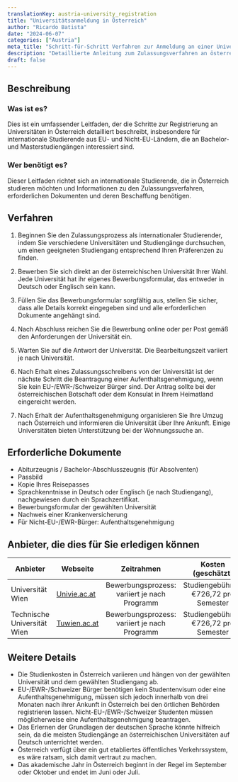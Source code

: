 ```yaml
---
translationKey: austria-university_registration
title: "Universitätsanmeldung in Österreich"
author: "Ricardo Batista"
date: "2024-06-07"
categories: ["Austria"]
meta_title: "Schritt-für-Schritt Verfahren zur Anmeldung an einer Universität in Österreich"
description: "Detaillierte Anleitung zum Zulassungsverfahren an österreichischen Universitäten für EU- und Nicht-EU-Studenten."
draft: false
---
```


## Beschreibung
### Was ist es?
Dies ist ein umfassender Leitfaden, der die Schritte zur Registrierung an Universitäten in Österreich detailliert beschreibt, insbesondere für internationale Studierende aus EU- und Nicht-EU-Ländern, die an Bachelor- und Masterstudiengängen interessiert sind.

### Wer benötigt es?
Dieser Leitfaden richtet sich an internationale Studierende, die in Österreich studieren möchten und Informationen zu den Zulassungsverfahren, erforderlichen Dokumenten und deren Beschaffung benötigen.

## Verfahren

1. Beginnen Sie den Zulassungsprozess als internationaler Studierender, indem Sie verschiedene Universitäten und Studiengänge durchsuchen, um einen geeigneten Studiengang entsprechend Ihren Präferenzen zu finden.

2. Bewerben Sie sich direkt an der österreichischen Universität Ihrer Wahl. Jede Universität hat ihr eigenes Bewerbungsformular, das entweder in Deutsch oder Englisch sein kann.

3. Füllen Sie das Bewerbungsformular sorgfältig aus, stellen Sie sicher, dass alle Details korrekt eingegeben sind und alle erforderlichen Dokumente angehängt sind.

4. Nach Abschluss reichen Sie die Bewerbung online oder per Post gemäß den Anforderungen der Universität ein.

5. Warten Sie auf die Antwort der Universität. Die Bearbeitungszeit variiert je nach Universität.

6. Nach Erhalt eines Zulassungsschreibens von der Universität ist der nächste Schritt die Beantragung einer Aufenthaltsgenehmigung, wenn Sie kein EU-/EWR-/Schweizer Bürger sind. Der Antrag sollte bei der österreichischen Botschaft oder dem Konsulat in Ihrem Heimatland eingereicht werden.

7. Nach Erhalt der Aufenthaltsgenehmigung organisieren Sie Ihre Umzug nach Österreich und informieren die Universität über Ihre Ankunft. Einige Universitäten bieten Unterstützung bei der Wohnungssuche an.

## Erforderliche Dokumente

- Abiturzeugnis / Bachelor-Abschlusszeugnis (für Absolventen)
- Passbild
- Kopie Ihres Reisepasses
- Sprachkenntnisse in Deutsch oder Englisch (je nach Studiengang), nachgewiesen durch ein Sprachzertifikat.
- Bewerbungsformular der gewählten Universität
- Nachweis einer Krankenversicherung
- Für Nicht-EU-/EWR-Bürger: Aufenthaltsgenehmigung

## Anbieter, die dies für Sie erledigen können

| Anbieter        |     Webseite                     |     Zeitrahmen                               |       Kosten (geschätzt)         |
| --------------- | ------------------------------- |:-------------:                              | :----------------------------: |
| Universität Wien       |  [Univie.ac.at](https://www.univie.ac.at/de/)     | Bewerbungsprozess: variiert je nach Programm         | Studiengebühren: €726,72 pro Semester   |
| Technische Universität Wien | [Tuwien.ac.at](https://www.tuwien.ac.at/de/) | Bewerbungsprozess: variiert je nach Programm | Studiengebühren: €726,72 pro Semester |

## Weitere Details
- Die Studienkosten in Österreich variieren und hängen von der gewählten Universität und dem gewählten Studiengang ab.
- EU-/EWR-/Schweizer Bürger benötigen kein Studentenvisum oder eine Aufenthaltsgenehmigung, müssen sich jedoch innerhalb von drei Monaten nach ihrer Ankunft in Österreich bei den örtlichen Behörden registrieren lassen. Nicht-EU-/EWR-/Schweizer Studenten müssen möglicherweise eine Aufenthaltsgenehmigung beantragen.
- Das Erlernen der Grundlagen der deutschen Sprache könnte hilfreich sein, da die meisten Studiengänge an österreichischen Universitäten auf Deutsch unterrichtet werden.
- Österreich verfügt über ein gut etabliertes öffentliches Verkehrssystem, es wäre ratsam, sich damit vertraut zu machen.
- Das akademische Jahr in Österreich beginnt in der Regel im September oder Oktober und endet im Juni oder Juli.